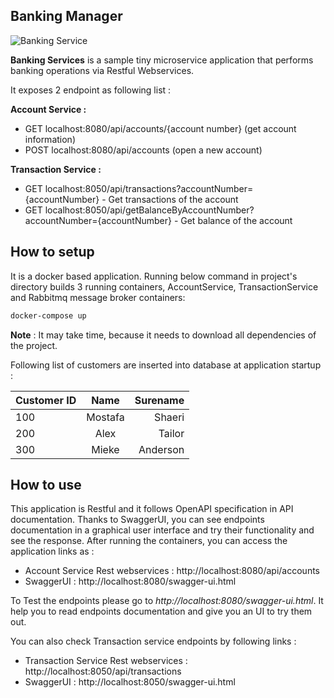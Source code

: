 ## Banking Manager


![Banking Service](https://m-shaeri.ir/blog/wp-content/uploads/2022/06/BankingServices.jpg)

**Banking Services** is a sample tiny microservice application that performs banking operations via Restful Webservices.

It exposes 2 endpoint as following list :

**Account Service :**

- GET localhost:8080/api/accounts/{account number} (get account information)
- POST localhost:8080/api/accounts (open a new account)


**Transaction Service :**

- GET localhost:8050/api/transactions?accountNumber={accountNumber} - Get transactions of the account
- GET localhost:8050/api/getBalanceByAccountNumber?accountNumber={accountNumber} - Get balance of the account


## How to setup
It is a docker based application. Running below command in project's directory builds 3 running containers, AccountService, TransactionService and Rabbitmq message broker containers:

```bash
docker-compose up
```
**Note** : It may take time, because it needs to download all dependencies of the project.

Following list of customers are inserted into database at application startup :

| Customer ID | Name | Surename |
| :---         |     :---:      |          ---: |
| 100   | Mostafa     | Shaeri    |
| 200     | Alex       | Tailor      |
| 300     | Mieke       | Anderson      |



## How to use
This application is Restful and it follows OpenAPI specification in API documentation. Thanks to SwaggerUI, you can see endpoints documentation in a graphical user interface and try their functionality and see the response. After running the containers, you can access the application links as :

- Account Service Rest webservices : http://localhost:8080/api/accounts
- SwaggerUI : http://localhost:8080/swagger-ui.html


To Test the endpoints please go to *http://localhost:8080/swagger-ui.html*. It help you to read endpoints documentation and give you an UI to try them out.


You can also check Transaction service endpoints by following links :

- Transaction Service Rest webservices : http://localhost:8050/api/transactions
- SwaggerUI : http://localhost:8050/swagger-ui.html
